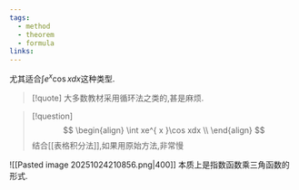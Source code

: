 ```yaml
---
tags:
  - method
  - theorem
  - formula
links:
---
```

尤其适合$\int e^{ x }\cos xdx$这种类型.
>[!quote] 大多数教材采用循环法之类的,甚是麻烦.


>[!question]
>$$
> \begin{align}
>\int xe^{ x }\cos xdx \\
\end{align}
>$$
>结合[[表格积分法]],如果用原始方法,非常慢



![[Pasted image 20251024210856.png|400]]
本质上是指数函数乘三角函数的形式.

